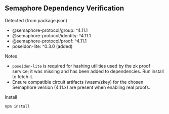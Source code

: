 ## Semaphore Dependency Verification

Detected (from package.json)
- @semaphore-protocol/group: ^4.11.1
- @semaphore-protocol/identity: ^4.11.1
- @semaphore-protocol/proof: ^4.11.1
- poseidon-lite: ^0.3.0 (added)

Notes
- `poseidon-lite` is required for hashing utilities used by the zk proof service; it was missing and has been added to dependencies. Run install to fetch it.
- Ensure compatible circuit artifacts (wasm/zkey) for the chosen Semaphore version (4.11.x) are present when enabling real proofs.

Install
```bash
npm install
```

